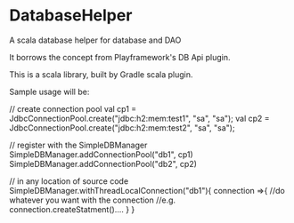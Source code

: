 # DatabaseHelper
A scala database helper for database and DAO 

It borrows the concept from Playframework's DB Api plugin.

This is a scala library, built by Gradle scala plugin. 

Sample usage will be:

  // create connection pool
  val cp1 = JdbcConnectionPool.create("jdbc:h2:mem:test1", "sa", "sa");
  val cp2 = JdbcConnectionPool.create("jdbc:h2:mem:test2", "sa", "sa");
  
  // register with the SimpleDBManager
  SimpleDBManager.addConnectionPool("db1", cp1)
  SimpleDBManager.addConnectionPool("db2", cp2)
  
  // in any location of source code
  SimpleDBManager.withThreadLocalConnection("db1"){
    connection =>{
      //do whatever you want with the connection
      //e.g. connection.createStatment()....
    }
  }
